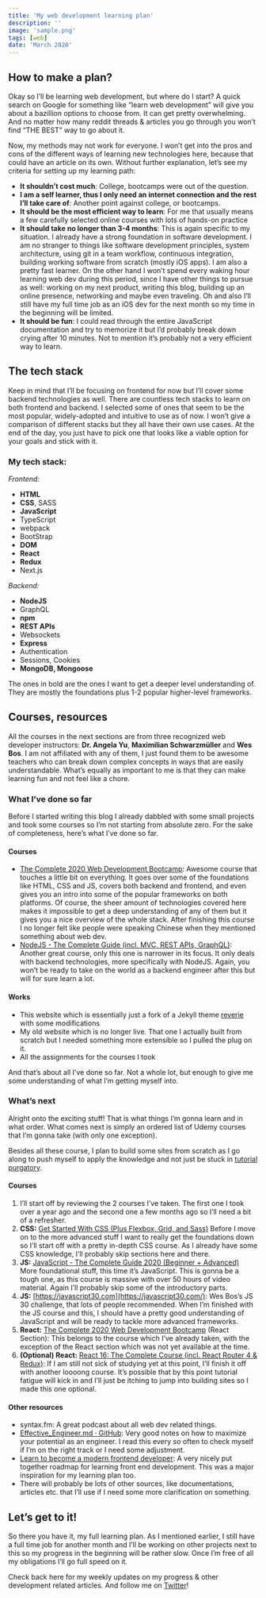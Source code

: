```yaml
---
title: 'My web development learning plan'
description: ''
image: 'sample.png'
tags: [web]
date: 'March 2020'
---
```


## How to make a plan?

Okay so I’ll be learning web development, but where do I start? A quick search on Google for something like “learn web development” will give you about a bazillion options to choose from. It can get pretty overwhelming. And no matter how many reddit threads & articles you go through you won’t find “THE BEST” way to go about it.

Now, my methods may not work for everyone. I won’t get into the pros and cons of the different ways of learning new technologies here, because that could have an article on its own.
Without further explanation, let’s see my criteria for setting up my learning path:

-   **It shouldn’t cost much**: College, bootcamps were out of the question.
-   **I am a self learner, thus I only need an internet connection and the rest I’ll take care of**: Another point against college, or bootcamps.
-   **It should be the most efficient way to learn**: For me that usually means a few carefully selected online courses with lots of hands-on practice
-   **It should take no longer than 3-4 months**: This is again specific to my situation. I already have a strong foundation in software development. I am no stranger to things like software development principles, system architecture, using git in a team workflow, continuous integration, building working software from scratch (mostly iOS apps). I am also a pretty fast learner. On the other hand I won’t spend every waking hour learning web dev during this period, since I have other things to pursue as well: working on my next product, writing this blog, building up an online presence, networking and maybe even traveling. Oh and also I’ll still have my full time job as an iOS dev for the next month so my time in the beginning will be limited.
-   **It should be fun**: I could read through the entire JavaScript documentation and try to memorize it but I’d probably break down crying after 10 minutes. Not to mention it’s probably not a very efficient way to learn.

## The tech stack

Keep in mind that I’ll be focusing on frontend for now but I’ll cover some backend technologies as well. There are countless tech stacks to learn on both frontend and backend. I selected some of ones that seem to be the most popular, widely-adopted and intuitive to use as of now. I won’t give a comparison of different stacks but they all have their own use cases. At the end of the day, you just have to pick one that looks like a viable option for your goals and stick with it.

### **My tech stack:**

_Frontend:_

-   **HTML**
-   **CSS**, SASS
-   **JavaScript**
-   TypeScript
-   webpack
-   BootStrap
-   **DOM**
-   **React**
-   **Redux**
-   Next.js

_Backend:_

-   **NodeJS**
-   GraphQL
-   **npm**
-   **REST APIs**
-   Websockets
-   **Express**
-   Authentication
-   Sessions, Cookies
-   **MongoDB, Mongoose**

The ones in bold are the ones I want to get a deeper level understanding of. They are mostly the foundations plus 1-2 popular higher-level frameworks.

## Courses, resources

All the courses in the next sections are from three recognized web developer instructors: **Dr. Angela Yu**, **Maximilian Schwarzmüller** and **Wes Bos**.
I am not affiliated with any of them, I just found them to be awesome teachers who can break down complex concepts in ways that are easily understandable. What’s equally as important to me is that they can make learning fun and not feel like a chore.

### What I’ve done so far

Before I started writing this blog I already dabbled with some small projects and took some courses so I’m not starting from absolute zero. For the sake of completeness, here’s what I’ve done so far.

#### Courses

-   [The Complete 2020 Web Development Bootcamp](https://www.udemy.com/course/the-complete-web-development-bootcamp/): Awesome course that touches a little bit on everything. It goes over some of the foundations like HTML, CSS and JS, covers both backend and frontend, and even gives you an intro into some of the popular frameworks on both platforms. Of course, the sheer amount of technologies covered here makes it impossible to get a deep understanding of any of them but it gives you a nice overview of the whole stack. After finishing this course I no longer felt like people were speaking Chinese when they mentioned something about web dev.
-   [NodeJS - The Complete Guide (incl. MVC, REST APIs, GraphQL)](https://www.udemy.com/course/nodejs-the-complete-guide/): Another great course, only this one is narrower in its focus. It only deals with backend technologies, more specifically with NodeJS. Again, you won’t be ready to take on the world as a backend engineer after this but will for sure learn a lot.

#### Works

-   This website which is essentially just a fork of a Jekyll theme [reverie](https://github.com/amitmerchant1990/reverie) with some modifications
-   My old website which is no longer live. That one I actually built from scratch but I needed something more extensible so I pulled the plug on it.
-   All the assignments for the courses I took

And that’s about all I’ve done so far. Not a whole lot, but enough to give me some understanding of what I’m getting myself into.

### What’s next

Alright onto the exciting stuff! That is what things I’m gonna learn and in what order. What comes next is simply an ordered list of Udemy courses that I’m gonna take (with only one exception).

Besides all these course, I plan to build some sites from scratch as I go along to push myself to apply the knowledge and not just be stuck in [tutorial purgatory](https://www.freecodecamp.org/news/how-to-escape-tutorial-purgatory-as-a-new-developer-or-at-any-time-in-your-career-e3a4b2384a40/).

#### Courses

1. I’ll start off by reviewing the 2 courses I’ve taken. The first one I took over a year ago and the second one a few months ago so I’ll need a bit of a refresher.
2. **CSS:** [Get Started With CSS (Plus Flexbox, Grid, and Sass)](https://www.udemy.com/course/css-the-complete-guide-incl-flexbox-grid-sass/) Before I move on to the more advanced stuff I want to really get the foundations down so I’ll start off with a pretty in-depth CSS course. As I already have some CSS knowledge, I’ll probably skip sections here and there.
3. **JS:** [JavaScript - The Complete Guide 2020 (Beginner + Advanced)](https://www.udemy.com/course/javascript-the-complete-guide-2020-beginner-advanced/)
   More foundational stuff, this time it’s JavaScript. This is gonna be a tough one, as this course is massive with over 50 hours of video material. Again I’ll probably skip some of the introductory parts.
4. **JS:** [https://javascript30.com](https://javascript30.com/):
   Wes Bos’s JS 30 challenge, that lots of people recommended. When I’m finished with the JS course and this, I should have a pretty good understanding of JavaScript and will be ready to tackle more advanced frameworks.
5. **React:** [The Complete 2020 Web Development Bootcamp](https://www.udemy.com/course/the-complete-web-development-bootcamp/) (React Section): This belongs to the course which I’ve already taken, with the exception of the React section which was not yet available at the time.
6. **(Optional) React:** [React 16: The Complete Course (incl. React Router 4 & Redux)](https://www.udemy.com/course/react-the-complete-guide-incl-redux/): If I am still not sick of studying yet at this point, I’ll finish it off with another loooong course. It’s possible that by this point tutorial fatigue will kick in and I’ll just be itching to jump into building sites so I made this one optional.

#### Other resources

-   syntax.fm: A great podcast about all web dev related things.
-   [Effective_Engineer.md · GitHub](https://gist.github.com/rondy/af1dee1d28c02e9a225ae55da2674a6f): Very good notes on how to maximize your potential as an engineer. I read this every so often to check myself if I’m on the right track or I need some adjustment.
-   [Learn to become a modern frontend developer](https://roadmap.sh/frontend): A very nicely put together roadmap for learning front end development. This was a major inspiration for my learning plan too.
-   There will probably be lots of other sources, like documentations, articles etc. that I’ll use if I need some more clarification on something.

## Let’s get to it!

So there you have it, my full learning plan. As I mentioned earlier, I still have a full time job for another month and I’ll be working on other projects next to this so my progress in the beginning will be rather slow. Once I’m free of all my obligations I’ll go full speed on it.

Check back here for my weekly updates on my progress & other development related articles.
And follow me on [Twitter](https://twitter.com/IKreisz)!
